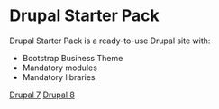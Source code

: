 # Drupal Starter Pack
Drupal Starter Pack is a ready-to-use Drupal site with:

- Bootstrap Business Theme
- Mandatory modules
- Mandatory libraries

[Drupal 7](drupal7/README.md)
[Drupal 8](drupal8/README.md)
